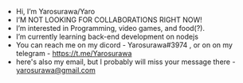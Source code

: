 - Hi, I’m Yarosurawa/Yaro
- I’M NOT LOOKING FOR COLLABORATIONS RIGHT NOW!
- I’m interested in Programming, video games, and food(?).
- I’m currently learning back-end development on nodejs
- You can reach me on my dicord - Yarosurawa#3974 , or on on my telegram - https://t.me/Yarosurawa
- here's also my email, but I probably will miss your message there - yarosurawa@gmail.com

<!---
Yarosurawa/Yarosurawa is a ✨ special ✨ repository because its `README.md` (this file) appears on your GitHub profile.
You can click the Preview link to take a look at your changes.
--->
